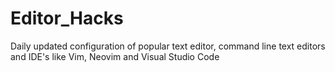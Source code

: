 # Editor_Hacks
Daily updated configuration of popular text editor, command line text editors and IDE's like Vim, Neovim and Visual Studio Code
